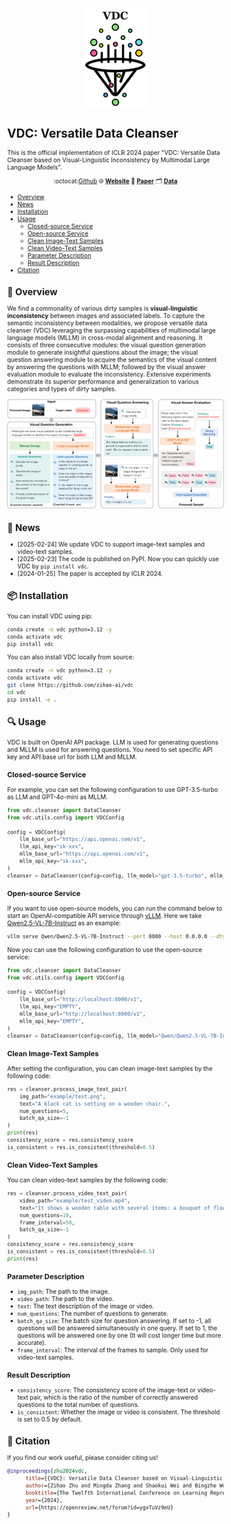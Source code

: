 <p align="center">
    <img src="fig/logo.png" width="150" style="margin-bottom: 0.2;"/>
<p>

# VDC: Versatile Data Cleanser

This is the official implementation of ICLR 2024 paper "VDC: Versatile Data Cleanser based on Visual-Linguistic Inconsistency by Multimodal Large Language Models". 



<div align="center">

 :octocat:[Github](https://github.com/zihao-ai/vdc) 🌐 [**Website**](https://versatile-data-cleanser.github.io/) 📝  [**Paper**](https://arxiv.org/pdf/2309.16211) 🗂️  [**Data**](https://drive.google.com/file/d/1jNoNStqOnyE3Z3ukPgbuLG0EV_TI8OGR/view?usp=drive_link)

</div>


- [Overview](#-overview)
- [News](#-news)
- [Installation](#-installation)
- [Usage](#-usage)
  - [Closed-source Service](#closed-source-service)
  - [Open-source Service](#open-source-service)
  - [Clean Image-Text Samples](#clean-image-text-samples)
  - [Clean Video-Text Samples](#clean-video-text-samples)
  - [Parameter Description](#parameter-description)
  - [Result Description](#result-description)
- [Citation](#-citation)


## 🔔 Overview
We find a commonality of various dirty samples is **visual-linguistic inconsistency** between images and associated labels. To capture the semantic inconsistency between modalities, we propose versatile data cleanser (VDC) leveraging the surpassing capabilities of multimodal large language models (MLLM) in cross-modal alignment and reasoning. It consists of three consecutive modules: the visual question generation module to generate insightful questions about the image; the visual question answering module to acquire the semantics of the visual content by answering the questions with MLLM; followed by the visual answer evaluation module to evaluate the inconsistency. Extensive experiments demonstrate its superior performance and generalization to various categories and types of dirty samples.

![](fig/framework.png)



## 🚀 News
- [2025-02-24] We update VDC to support image-text samples and video-text samples.
- [2025-02-23] The code is published on PyPI. Now you can quickly use VDC by `pip install vdc`.
- [2024-01-25] The paper is accepted by ICLR 2024.

## 📦 Installation
You can install VDC using pip:
```bash
conda create -n vdc python=3.12 -y
conda activate vdc
pip install vdc
```
You can also install VDC locally from source:
```bash
conda create -n vdc python=3.12 -y
conda activate vdc
git clone https://github.com/zihao-ai/vdc
cd vdc
pip install -e .
```


## 🔍 Usage

VDC is built on OpenAI API package.  LLM is used for generating questions and MLLM is used for answering questions. You need to set specific API key and API base url for both LLM and MLLM. 

### Closed-source Service
For example, you can set the following configuration to use GPT-3.5-turbo as LLM and GPT-4o-mini as MLLM.
```python
from vdc.cleanser import DataCleanser
from vdc.utils.config import VDCConfig

config = VDCConfig(
    llm_base_url="https://api.openai.com/v1",
    llm_api_key="sk-xxx",
    mllm_base_url="https://api.openai.com/v1",
    mllm_api_key="sk-xxx",
)
cleanser = DataCleanser(config=config, llm_model="gpt-3.5-turbo", mllm_model="gpt-4o-mini")
```

### Open-source Service
If you want to use open-source models, you can run the command below to start an OpenAI-compatible API service through [vLLM](https://github.com/vllm-project/vllm). Here we take [Qwen2.5-VL-7B-Instruct](https://huggingface.co/Qwen/Qwen2.5-VL-7B-Instruct) as an example:
```bash
vllm serve Qwen/Qwen2.5-VL-7B-Instruct --port 8000 --host 0.0.0.0 --dtype bfloat16 --limit-mm-per-prompt image=5,video=5
```
Now you can use the following configuration to use the open-source service:
```python
from vdc.cleanser import DataCleanser
from vdc.utils.config import VDCConfig

config = VDCConfig(
    llm_base_url="http://localhost:8000/v1",
    llm_api_key="EMPTY",
    mllm_base_url="http://localhost:8000/v1",
    mllm_api_key="EMPTY",
)
cleanser = DataCleanser(config=config, llm_model="Qwen/Qwen2.5-VL-7B-Instruct", mllm_model="Qwen/Qwen2.5-VL-7B-Instruct")
```
### Clean Image-Text Samples
After setting the configuration, you can clean image-text samples by the following code:
```python
res = cleanser.process_image_text_pair(
    img_path="example/test.png",
    text="A black cat is setting on a wooden chair.",
    num_questions=5,
    batch_qa_size=-1
)
print(res)
consistency_score = res.consistency_score
is_consistent = res.is_consistent(threshold=0.5)

```

### Clean Video-Text Samples
You can clean video-text samples by the following code:
```python
res = cleanser.process_video_text_pair(
    video_path="example/test_video.mp4",
    text="It shows a wooden table with several items: a bouquet of flowers wrapped in newspaper, some fruits including tomatoes in a clear plastic container, and some other fruits (possibly mangoes on a white plate.",
    num_questions=10,
    frame_interval=50,
    batch_qa_size=-1
)
consistency_score = res.consistency_score
is_consistent = res.is_consistent(threshold=0.5)
print(res)
```

### Parameter Description
- `img_path`: The path to the image.
- `video_path`: The path to the video.
- `text`: The text description of the image or video.
- `num_questions`: The number of questions to generate.
- `batch_qa_size`: The batch size for question answering. If set to -1, all questions will be answered simultaneously in one query. If set to 1, the questions will be answered one by one (It will cost longer time but more accurate).
- `frame_interval`: The interval of the frames to sample. Only used for video-text samples.

### Result Description
- `consistency_score`: The consistency score of the image-text or video-text pair, which is the ratio of the number of correctly answered questions to the total number of questions.
- `is_consistent`: Whether the image or video is consistent. The threshold is set to 0.5 by default.



## 📝 Citation
If you find our work useful, please consider citing us!
```bibtex
@inproceedings{zhu2024vdc,
      title={{VDC}: Versatile Data Cleanser based on Visual-Linguistic Inconsistency by Multimodal Large Language Models},
      author={Zihao Zhu and Mingda Zhang and Shaokui Wei and Bingzhe Wu and Baoyuan Wu},
      booktitle={The Twelfth International Conference on Learning Representations},
      year={2024},
      url={https://openreview.net/forum?id=ygxTuVz9eU}
}
```
